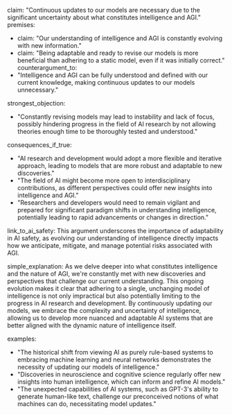 claim: "Continuous updates to our models are necessary due to the significant uncertainty about what constitutes intelligence and AGI."
premises:
  - claim: "Our understanding of intelligence and AGI is constantly evolving with new information."
  - claim: "Being adaptable and ready to revise our models is more beneficial than adhering to a static model, even if it was initially correct."
counterargument_to:
  - "Intelligence and AGI can be fully understood and defined with our current knowledge, making continuous updates to our models unnecessary."

strongest_objection:
  - "Constantly revising models may lead to instability and lack of focus, possibly hindering progress in the field of AI research by not allowing theories enough time to be thoroughly tested and understood."

consequences_if_true:
  - "AI research and development would adopt a more flexible and iterative approach, leading to models that are more robust and adaptable to new discoveries."
  - "The field of AI might become more open to interdisciplinary contributions, as different perspectives could offer new insights into intelligence and AGI."
  - "Researchers and developers would need to remain vigilant and prepared for significant paradigm shifts in understanding intelligence, potentially leading to rapid advancements or changes in direction."

link_to_ai_safety: This argument underscores the importance of adaptability in AI safety, as evolving our understanding of intelligence directly impacts how we anticipate, mitigate, and manage potential risks associated with AGI.

simple_explanation: As we delve deeper into what constitutes intelligence and the nature of AGI, we're constantly met with new discoveries and perspectives that challenge our current understanding. This ongoing evolution makes it clear that adhering to a single, unchanging model of intelligence is not only impractical but also potentially limiting to the progress in AI research and development. By continuously updating our models, we embrace the complexity and uncertainty of intelligence, allowing us to develop more nuanced and adaptable AI systems that are better aligned with the dynamic nature of intelligence itself.

examples:
  - "The historical shift from viewing AI as purely rule-based systems to embracing machine learning and neural networks demonstrates the necessity of updating our models of intelligence."
  - "Discoveries in neuroscience and cognitive science regularly offer new insights into human intelligence, which can inform and refine AI models."
  - "The unexpected capabilities of AI systems, such as GPT-3's ability to generate human-like text, challenge our preconceived notions of what machines can do, necessitating model updates."